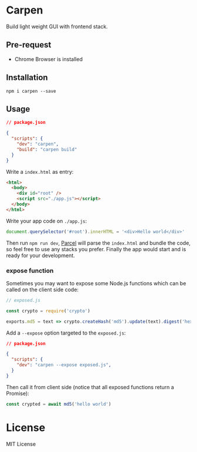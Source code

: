 # Carpen

Build light weight GUI with frontend stack.

## Pre-request

- Chrome Browser is installed

## Installation

```
npm i carpen --save
```

## Usage

```json
// package.json

{
  "scripts": {
    "dev": "carpen",
    "build": "carpen build"
  }
}
```

Write a `index.html` as entry:

```html
<html>
  <body>
    <div id="root" />
    <script src="./app.js"></script>
  </body>
</html>
```

Write your app code on `./app.js`:

```js
document.querySelector('#root').innerHTML = '<div>Hello world</div>'
```

Then run `npm run dev`, [Parcel](https://parceljs.org) will parse the `index.html` and bundle the code, so feel free to use any stacks you prefer. Finally the app would start and is ready for your development.

### expose function

Sometimes you may want to expose some Node.js functions which can be called on the client side code:

```js
// exposed.js

const crypto = require('crypto')

exports.md5 = text => crypto.createHash('md5').update(text).digest('hex')
```

Add a `--expose` option targeted to the `exposed.js`:

```json
// package.json

{
  "scripts": {
    "dev": "carpen --expose exposed.js",
  }
}
```

Then call it from client side (notice that all exposed functions return a Promise):

```js
const crypted = await md5('hello world')
```

# License

MIT License